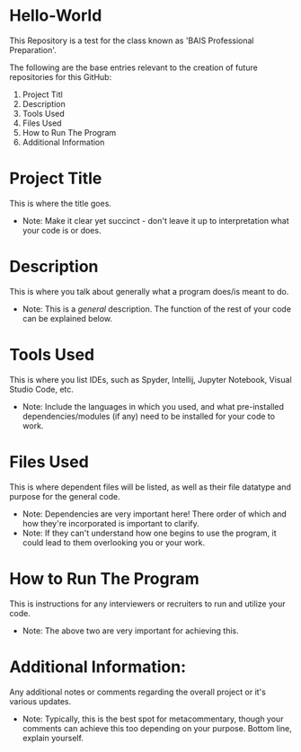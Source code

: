 # Hello-World
This Repository is a test for the class known as 'BAIS Professional Preparation'.

The following are the base entries relevant to the creation of future repositories for this GitHub:

1. Project Titl
2. Description
3. Tools Used
4. Files Used
5. How to Run The Program
6. Additional Information

# Project Title
This is where the title goes. <br>
- Note: Make it clear yet succinct - don't leave it up to interpretation what your code is or does.

# Description
This is where you talk about generally what a program does/is meant to do. <br>
- Note: This is a *general* description. The function of the rest of your code can be explained below.

# Tools Used
This is where you list IDEs, such as Spyder, Intellij, Jupyter Notebook, Visual Studio Code, etc.
- Note: Include the languages in which you used, and what pre-installed dependencies/modules (if any) need to be installed for your code to work.

# Files Used
This is where dependent files will be listed, as well as their file datatype and purpose for the general code.
- Note: Dependencies are very important here! There order of which and how they're incorporated is important to clarify.
- Note: If they can't understand how one begins to use the program, it could lead to them overlooking you or your work.

# How to Run The Program
This is instructions for any interviewers or recruiters to run and utilize your code. <br>
- Note: The above two are very important for achieving this.

# Additional Information:
Any additional notes or comments regarding the overall project or it's various updates.
- Note: Typically, this is the best spot for metacommentary, though your comments can achieve this too depending on your purpose. Bottom line, explain yourself.
